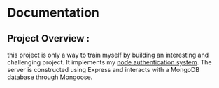 # Documentation

## Project Overview :

this project is only a way to train myself by building an interesting and challenging project. It implements my [node authentication system](https://github.com/MaximeArn/node_auth). The server is constructed using Express and interacts with a MongoDB database through Mongoose.
